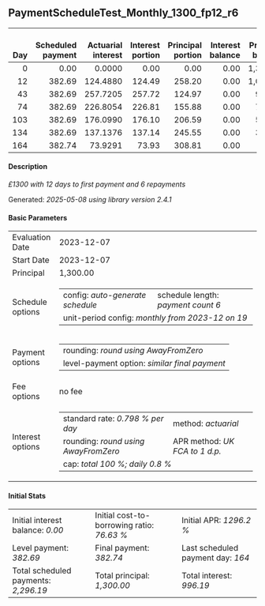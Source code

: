 <h2>PaymentScheduleTest_Monthly_1300_fp12_r6</h2>
<table>
    <thead style="vertical-align: bottom;">
        <th style="text-align: right;">Day</th>
        <th style="text-align: right;">Scheduled payment</th>
        <th style="text-align: right;">Actuarial interest</th>
        <th style="text-align: right;">Interest portion</th>
        <th style="text-align: right;">Principal portion</th>
        <th style="text-align: right;">Interest balance</th>
        <th style="text-align: right;">Principal balance</th>
        <th style="text-align: right;">Total actuarial interest</th>
        <th style="text-align: right;">Total interest</th>
        <th style="text-align: right;">Total principal</th>
    </thead>
    <tr style="text-align: right;">
        <td class="ci00">0</td>
        <td class="ci01" style="white-space: nowrap;">0.00</td>
        <td class="ci02">0.0000</td>
        <td class="ci03">0.00</td>
        <td class="ci04">0.00</td>
        <td class="ci05">0.00</td>
        <td class="ci06">1,300.00</td>
        <td class="ci07">0.0000</td>
        <td class="ci08">0.00</td>
        <td class="ci09">0.00</td>
    </tr>
    <tr style="text-align: right;">
        <td class="ci00">12</td>
        <td class="ci01" style="white-space: nowrap;">382.69</td>
        <td class="ci02">124.4880</td>
        <td class="ci03">124.49</td>
        <td class="ci04">258.20</td>
        <td class="ci05">0.00</td>
        <td class="ci06">1,041.80</td>
        <td class="ci07">124.4880</td>
        <td class="ci08">124.49</td>
        <td class="ci09">258.20</td>
    </tr>
    <tr style="text-align: right;">
        <td class="ci00">43</td>
        <td class="ci01" style="white-space: nowrap;">382.69</td>
        <td class="ci02">257.7205</td>
        <td class="ci03">257.72</td>
        <td class="ci04">124.97</td>
        <td class="ci05">0.00</td>
        <td class="ci06">916.83</td>
        <td class="ci07">382.2085</td>
        <td class="ci08">382.21</td>
        <td class="ci09">383.17</td>
    </tr>
    <tr style="text-align: right;">
        <td class="ci00">74</td>
        <td class="ci01" style="white-space: nowrap;">382.69</td>
        <td class="ci02">226.8054</td>
        <td class="ci03">226.81</td>
        <td class="ci04">155.88</td>
        <td class="ci05">0.00</td>
        <td class="ci06">760.95</td>
        <td class="ci07">609.0139</td>
        <td class="ci08">609.02</td>
        <td class="ci09">539.05</td>
    </tr>
    <tr style="text-align: right;">
        <td class="ci00">103</td>
        <td class="ci01" style="white-space: nowrap;">382.69</td>
        <td class="ci02">176.0990</td>
        <td class="ci03">176.10</td>
        <td class="ci04">206.59</td>
        <td class="ci05">0.00</td>
        <td class="ci06">554.36</td>
        <td class="ci07">785.1129</td>
        <td class="ci08">785.12</td>
        <td class="ci09">745.64</td>
    </tr>
    <tr style="text-align: right;">
        <td class="ci00">134</td>
        <td class="ci01" style="white-space: nowrap;">382.69</td>
        <td class="ci02">137.1376</td>
        <td class="ci03">137.14</td>
        <td class="ci04">245.55</td>
        <td class="ci05">0.00</td>
        <td class="ci06">308.81</td>
        <td class="ci07">922.2505</td>
        <td class="ci08">922.26</td>
        <td class="ci09">991.19</td>
    </tr>
    <tr style="text-align: right;">
        <td class="ci00">164</td>
        <td class="ci01" style="white-space: nowrap;">382.74</td>
        <td class="ci02">73.9291</td>
        <td class="ci03">73.93</td>
        <td class="ci04">308.81</td>
        <td class="ci05">0.00</td>
        <td class="ci06">0.00</td>
        <td class="ci07">996.1796</td>
        <td class="ci08">996.19</td>
        <td class="ci09">1,300.00</td>
    </tr>
</table>
<h4>Description</h4>
<p><i>£1300 with 12 days to first payment and 6 repayments</i></p>
<p>Generated: <i>2025-05-08 using library version 2.4.1</i></p>
<h4>Basic Parameters</h4>
<table>
    <tr>
        <td>Evaluation Date</td>
        <td>2023-12-07</td>
    </tr>
    <tr>
        <td>Start Date</td>
        <td>2023-12-07</td>
    </tr>
    <tr>
        <td>Principal</td>
        <td>1,300.00</td>
    </tr>
    <tr>
        <td>Schedule options</td>
        <td>
            <table>
                <tr>
                    <td>config: <i>auto-generate schedule</i></td>
                    <td>schedule length: <i><i>payment count</i> 6</i></td>
                </tr>
                <tr>
                    <td colspan="2" style="white-space: nowrap;">unit-period config: <i>monthly from 2023-12 on 19</i></td>
                </tr>
            </table>
        </td>
    </tr>
    <tr>
        <td>Payment options</td>
        <td>
            <table>
                <tr>
                    <td>rounding: <i>round using AwayFromZero</i></td>
                </tr>
                <tr>
                    <td>level-payment option: <i>similar&nbsp;final&nbsp;payment</i></td>
                </tr>
            </table>
        </td>
    </tr>
    <tr>
        <td>Fee options</td>
        <td>no fee
        </td>
    </tr>
    <tr>
        <td>Interest options</td>
        <td>
            <table>
                <tr>
                    <td>standard rate: <i>0.798 % per day</i></td>
                    <td>method: <i>actuarial</i></td>
                </tr>
                <tr>
                    <td>rounding: <i>round using AwayFromZero</i></td>
                    <td>APR method: <i>UK FCA to 1 d.p.</i></td>
                </tr>
                <tr>
                    <td colspan="2">cap: <i>total 100 %; daily 0.8 %</td>
                </tr>
            </table>
        </td>
    </tr>
</table>
<h4>Initial Stats</h4>
<table>
    <tr>
        <td>Initial interest balance: <i>0.00</i></td>
        <td>Initial cost-to-borrowing ratio: <i>76.63 %</i></td>
        <td>Initial APR: <i>1296.2 %</i></td>
    </tr>
    <tr>
        <td>Level payment: <i>382.69</i></td>
        <td>Final payment: <i>382.74</i></td>
        <td>Last scheduled payment day: <i>164</i></td>
    </tr>
    <tr>
        <td>Total scheduled payments: <i>2,296.19</i></td>
        <td>Total principal: <i>1,300.00</i></td>
        <td>Total interest: <i>996.19</i></td>
    </tr>
</table>